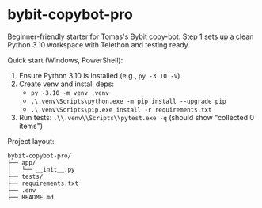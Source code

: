 bybit-copybot-pro
==================

Beginner-friendly starter for Tomas's Bybit copy-bot. Step 1 sets up a clean Python 3.10 workspace with Telethon and testing ready.

Quick start (Windows, PowerShell):
1. Ensure Python 3.10 is installed (e.g., `py -3.10 -V`)
2. Create venv and install deps:
   - `py -3.10 -m venv .venv`
   - `.\.venv\Scripts\python.exe -m pip install --upgrade pip`
   - `.\.venv\Scripts\pip.exe install -r requirements.txt`
3. Run tests: `.\\.venv\\Scripts\\pytest.exe -q` (should show "collected 0 items")

Project layout:

```
bybit-copybot-pro/
├── app/
│   └── __init__.py
├── tests/
├── requirements.txt
├── .env
├── README.md
```

